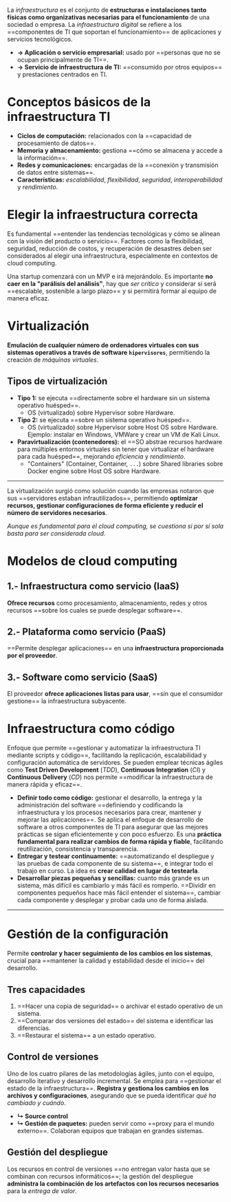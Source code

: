 La *infraestructura* es el conjunto de **estructuras e instalaciones tanto físicas como organizativas necesarias para el funcionamiento** de una sociedad o empresa. La *infraestructura digital* se refiere a los ==componentes de TI que soportan el funcionamiento== de aplicaciones y servicios tecnológicos.
- **→ Aplicación o servicio empresarial:** usado por ==personas que no se ocupan principalmente de TI==.
- **→ Servicio de infraestructura de TI:** ==consumido por otros equipos== y prestaciones centrados en TI.

# Conceptos básicos de la infraestructura TI
* **Ciclos de computación:** relacionados con la ==capacidad de procesamiento de datos==.
* **Memoria y almacenamiento:** gestiona ==cómo se almacena y accede a la información==.
* **Redes y comunicaciones:** encargadas de la ==conexión y transmisión de datos entre sistemas==.
* **Características:** *escalabilidad*, *flexibilidad*, *seguridad*, *interoperabilidad* y *rendimiento*.

# Elegir la infraestructura correcta
Es fundamental ==entender las tendencias tecnológicas y cómo se alinean con la visión del producto o servicio==. Factores como la flexibilidad, seguridad, reducción de costos, y recuperación de desastres deben ser considerados al elegir una infraestructura, especialmente en contextos de cloud computing.

Una startup comenzará con un MVP e irá mejorándolo. Es importante **no caer en la "parálisis del análisis"**, hay que *ser crítico* y considerar si será ==escalable, sostenible a largo plazo== y si permitirá formar al equipo de manera eficaz.

# Virtualización
**Emulación de cualquier número de ordenadores virtuales con sus sistemas operativos a través de software `hipervisores`**, permitiendo la creación de *máquinas virtuales*.

## Tipos de virtualización
* **Tipo 1:** se ejecuta ==directamente sobre el hardware sin un sistema operativo huésped==.
    * OS (virtualizado) sobre Hypervisor sobre Hardware.
* **Tipo 2:** se ejecuta ==sobre un sistema operativo huésped==.
    * OS (virtualizado) sobre Hypervisor sobre Host OS sobre Hardware. Ejemplo: instalar en Windows, VMWare y crear un VM de Kali Linux.
* **Paravirtualización (contenedores):** el ==SO abstrae recursos hardware para múltiples entornos virtuales sin tener que virtualizar el hardware para cada huésped==, mejorando *eficiencia* y *rendimiento*.
    * "Containers" (Container, Container, `...`) sobre Shared libraries sobre Docker engine sobre Host OS sobre Hardware.

---

La virtualización surgió como solución cuando las empresas notaron que sus ==servidores estaban infrautilizados==, permitiendo **optimizar recursos, gestionar configuraciones de forma eficiente y reducir el número de servidores necesarios**. 

 *Aunque es fundamental para el cloud computing, se cuestiona si por sí sola basta para ser considerada cloud.*
 
# Modelos de cloud computing
## 1.- Infraestructura como servicio (IaaS)
**Ofrece recursos** como procesamiento, almacenamiento, redes y otros recursos ==sobre los cuales se puede desplegar software==.

## 2.- Plataforma como servicio (PaaS)
==Permite desplegar aplicaciones== en una **infraestructura proporcionada por el proveedor**.

## 3.- Software como servicio (SaaS)
El proveedor **ofrece aplicaciones listas para usar**, ==sin que el consumidor gestione== la infraestructura subyacente.

# Infraestructura como código
Enfoque que permite ==gestionar y automatizar la infraestructura TI mediante scripts y código==, facilitando la replicación, escalabilidad y configuración automática de servidores. Se pueden emplear técnicas ágiles como **Test Driven Development** (*TDD*), **Continuous Integration** (*CI*) y **Continuous Delivery** (*CD*) nos permite ==modificar la infraestructura de manera rápida y eficaz==.
* **Definir todo como código:** gestionar el desarrollo, la entrega y la administración del software ==definiendo y codificando la infraestructura y los procesos necesarios para crear, mantener y mejorar las aplicaciones==. Se aplica el enfoque de desarrollo de software a otros componentes de TI para asegurar que las mejores prácticas se sigan eficientemente y con poco esfuerzo. Es una **práctica fundamental para realizar cambios de forma rápida y fiable**, facilitando reutilización, consistencia y transparencia.
* **Entregar y testear continuamente:** ==automatizando el despliegue y las pruebas de cada componente de su sistema==, e integrar todo el trabajo en curso. La idea es **crear calidad en lugar de testearla**.
* **Desarrollar piezas pequeñas y sencillas:** cuanto más grande es un sistema, más difícil es cambiarlo y más fácil es romperlo. ==Dividir en componentes pequeños hace más fácil entender el sistema==, cambiar cada componente y desplegar y probar cada uno de forma aislada.

---

# Gestión de la configuración
Permite **controlar y hacer seguimiento de los cambios en los sistemas**, crucial para ==mantener la calidad y estabilidad desde el inicio== del desarrollo.

## Tres capacidades
1.   ==Hacer una copia de seguridad== o archivar el estado operativo de un sistema.
2.   ==Comparar dos versiones del estado== del sistema e identificar las diferencias.
3.   ==Restaurar el sistema== a un estado operativo.

## Control de versiones
Uno de los cuatro pilares de las metodologías ágiles, junto con el equipo, desarrollo iterativo y desarrollo incremental. Se emplea para ==gestionar el estado de la infraestructura==. **Registra y gestiona los cambios en los archivos y configuraciones**, asegurando que se pueda identificar *qué ha cambiado y cuándo*.
- **↳ Source control**
- **↳ Gestión de paquetes:** pueden servir como ==proxy para el mundo externo==. Colaboran equipos que trabajan en grandes sistemas.

## Gestión del despliegue
Los recursos en control de versiones ==no entregan valor hasta que se combinan con recursos informáticos==; la gestión del despliegue **administra la combinación de los artefactos con los recursos necesarios** para la *entrega de valor*.